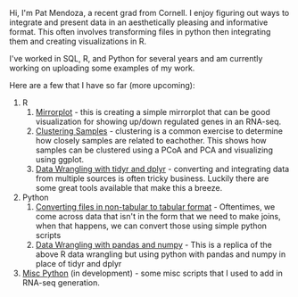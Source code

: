 Hi, I'm Pat Mendoza, a recent grad from Cornell. I enjoy figuring out ways to integrate and present data in an aesthetically pleasing and informative format. This often involves transforming files in python then integrating them and creating visualizations in R. 

I've worked in SQL, R, and Python for several years and am currently working on uploading some examples of my work. 

Here are a few that I have so far (more upcoming):
1. R
	1. [Mirrorplot](https://github.com/patmendoza330/mirrorplot) - this is creating a simple mirrorplot that can be good visualization for showing up/down regulated genes in an RNA-seq.
	2.  [Clustering Samples](https://github.com/patmendoza330/clustering) - clustering is a common exercise to determine how closely samples are related to eachother. This shows how samples can be clustered using a PCoA and PCA and visualizing using ggplot.
	3. [Data Wrangling with tidyr and dplyr](https://github.com/patmendoza330/annotationwrangling) - converting and integrating data from multiple sources is often tricky business. Luckily there are some great tools available that make this a breeze.
2. Python
	1. [Converting files in non-tabular to tabular format](https://github.com/patmendoza330/geneontologyconversion) - Oftentimes, we come across data that isn't in the form that we need to make joins, when that happens, we can convert those using simple python scripts
	2. [Data Wrangling with pandas and numpy](https://github.com/patmendoza330/annotationwrangling_python) - This is a replica of the above R data wrangling but using python with pandas and numpy in place of tidyr and dplyr
3. [Misc Python](https://github.com/patmendoza330/miscrna) (in development) - some misc scripts that I used to add in RNA-seq generation. 